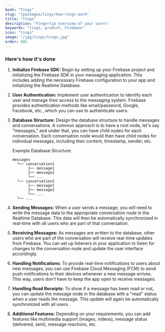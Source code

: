 ```yaml
---
book: "Tings"
slug: "/packages/tings/how-tings-work"
title: "Tings"
description: "Fingertip overview of your users"
keywords: "tings, product, Firebase"
icon: "tings"
image: "/jpg/tings/tings.jpg"
order: 805
---
```

### Here's how it's done

1. **Initialize Firebase SDK:** Begin by setting up your Firebase project and initializing the Firebase SDK in your messaging application. This includes adding the necessary Firebase configuration to your app and initializing the Realtime Database.

2. **User Authentication:** Implement user authentication to identify each user and manage their access to the messaging system. Firebase provides authentication methods like email/password, Google, Facebook, etc., which you can use to authenticate users.

3. **Database Structure:** Design the database structure to handle messages and conversations. A common approach is to have a root node, let's say "messages," and under that, you can have child nodes for each conversation. Each conversation node would then have child nodes for individual messages, including their content, timestamp, sender, etc.

   Example Database Structure:
   ```
   messages
     └── conversation1
          ├── message1
          ├── message2
          └── ...
     └── conversation2
          ├── message1
          ├── message2
          └── ...
     └── ...
   ```

4. **Sending Messages:** When a user sends a message, you will need to write the message data to the appropriate conversation node in the Realtime Database. This data will then be automatically synchronized in real-time with all users who are part of that conversation.

5. **Receiving Messages:** As messages are written to the database, other users who are part of the conversation will receive real-time updates from Firebase. You can set up listeners in your application to listen for changes to the conversation node and update the user interface accordingly.

6. **Handling Notifications:** To provide real-time notifications to users about new messages, you can use Firebase Cloud Messaging (FCM) to send push notifications to their devices whenever a new message arrives. This way, users don't have to keep the app open to receive messages.

7. **Handling Read Receipts:** To show if a message has been read or not, you can update the message node in the database with a "read" status when a user reads the message. This update will again be automatically synchronized with all users.

8. **Additional Features:** Depending on your requirements, you can add features like multimedia support (images, videos), message status (delivered, sent), message reactions, etc.